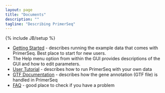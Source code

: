 ```yaml
---
layout: page
title: "Documents"
description: ""
tagline: "Describing PrimerSeq"
---
```

{% include JB/setup %}

* [Getting Started](getting_started.html) - describes running the example data that comes with PrimerSeq. Best place to start for new users.
* The Help menu option from within the GUI provides descriptions of the GUI and how to edit parameters.
* [User Tutorial](user_tutorial.html) - describes how to run PrimerSeq with your own data
* [GTF Documentation](gtf.html) - describes how the gene annotation (GTF file) is handled in PrimerSeq
* [FAQ](faq.html) - good place to check if you have a problem